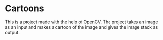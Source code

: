 # Cartoons
This is a project made with the help of OpenCV. The project takes an image as an input and makes a cartoon of the image and gives the image stack as output.
